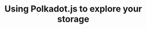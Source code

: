 ---
id: use-polkadotjs
title: Using Polkadot.js to explore your storage
sidebar_label: Using Polkadot.js to explore your storage
description: Use Polkadot.js to view events, errors, and storage relating to your node and pallet.
---